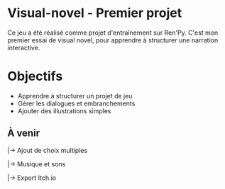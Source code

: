 # Visual-novel - Premier projet

Ce jeu a été réalisé comme projet d'entraînement sur Ren'Py. C'est mon premier essai de visual novel, pour apprendre à structurer une narration interactive.

# Objectifs
- Apprendre à structurer un projet de jeu
- Gérer les dialogues et embranchements
- Ajouter des illustrations simples

## À venir
|-> Ajout de choix multiples

|-> Musique et sons

|-> Export Itch.io
